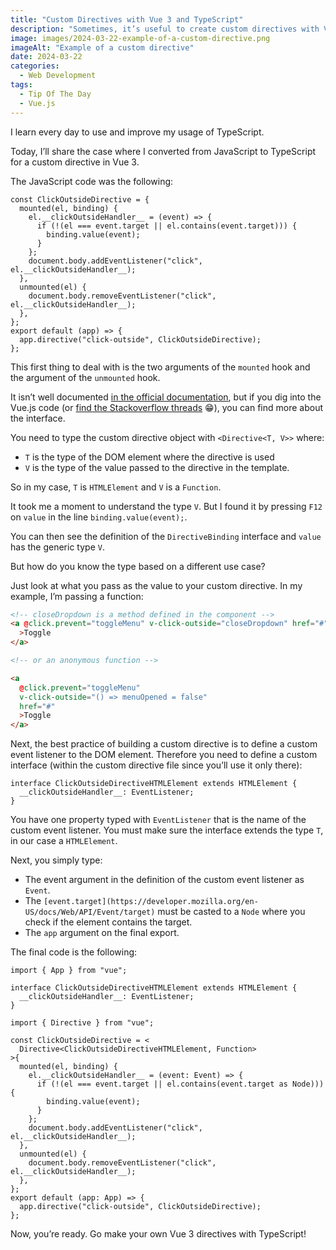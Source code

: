 ```yaml
---
title: "Custom Directives with Vue 3 and TypeScript"
description: "Sometimes, it’s useful to create custom directives with Vue.js. Let’s see how you can do that using TypeScript."
image: images/2024-03-22-example-of-a-custom-directive.png
imageAlt: "Example of a custom directive"
date: 2024-03-22
categories:
  - Web Development
tags:
  - Tip Of The Day
  - Vue.js
---
```


I learn every day to use and improve my usage of TypeScript.

Today, I’ll share the case where I converted from JavaScript to TypeScript for a custom directive in Vue 3.

The JavaScript code was the following:

```tsx
const ClickOutsideDirective = {
  mounted(el, binding) {
    el.__clickOutsideHandler__ = (event) => {
      if (!(el === event.target || el.contains(event.target))) {
        binding.value(event);
      }
    };
    document.body.addEventListener("click", el.__clickOutsideHandler__);
  },
  unmounted(el) {
    document.body.removeEventListener("click", el.__clickOutsideHandler__);
  },
};
export default (app) => {
  app.directive("click-outside", ClickOutsideDirective);
};
```

This first thing to deal with is the two arguments of the `mounted` hook and the argument of the `unmounted` hook.

It isn’t well documented [in the official documentation](https://vuejs.org/guide/reusability/custom-directives.html), but if you dig into the Vue.js code (or [find the Stackoverflow threads](https://stackoverflow.com/a/76337333/3910066) 😁), you can find more about the interface.

You need to type the custom directive object with `<Directive<T, V>>` where:

- `T` is the type of the DOM element where the directive is used
- `V` is the type of the value passed to the directive in the template.

So in my case, `T` is `HTMLElement` and `V` is a `Function`.

It took me a moment to understand the type `V`. But I found it by pressing `F12` on `value` in the line `binding.value(event);`.

You can then see the definition of the `DirectiveBinding` interface and `value` has the generic type `V`.

But how do you know the type based on a different use case?

Just look at what you pass as the value to your custom directive. In my example, I’m passing a function:

```html
<!-- closeDropdown is a method defined in the component -->
<a @click.prevent="toggleMenu" v-click-outside="closeDropdown" href="#"
  >Toggle
</a>

<!-- or an anonymous function -->

<a
  @click.prevent="toggleMenu"
  v-click-outside="() => menuOpened = false"
  href="#"
  >Toggle
</a>
```

Next, the best practice of building a custom directive is to define a custom event listener to the DOM element. Therefore you need to define a custom interface (within the custom directive file since you’ll use it only there):

```tsx
interface ClickOutsideDirectiveHTMLElement extends HTMLElement {
  __clickOutsideHandler__: EventListener;
}
```

You have one property typed with `EventListener` that is the name of the custom event listener. You must make sure the interface extends the type `T`, in our case a `HTMLElement`.

Next, you simply type:

- The event argument in the definition of the custom event listener as `Event`.
- The `[event.target](https://developer.mozilla.org/en-US/docs/Web/API/Event/target)` must be casted to a `Node` where you check if the element contains the target.
- The `app` argument on the final export.

The final code is the following:

```tsx
import { App } from "vue";

interface ClickOutsideDirectiveHTMLElement extends HTMLElement {
  __clickOutsideHandler__: EventListener;
}

import { Directive } from "vue";

const ClickOutsideDirective = <
  Directive<ClickOutsideDirectiveHTMLElement, Function>
>{
  mounted(el, binding) {
    el.__clickOutsideHandler__ = (event: Event) => {
      if (!(el === event.target || el.contains(event.target as Node))) {
        binding.value(event);
      }
    };
    document.body.addEventListener("click", el.__clickOutsideHandler__);
  },
  unmounted(el) {
    document.body.removeEventListener("click", el.__clickOutsideHandler__);
  },
};
export default (app: App) => {
  app.directive("click-outside", ClickOutsideDirective);
};
```

Now, you’re ready. Go make your own Vue 3 directives with TypeScript!
